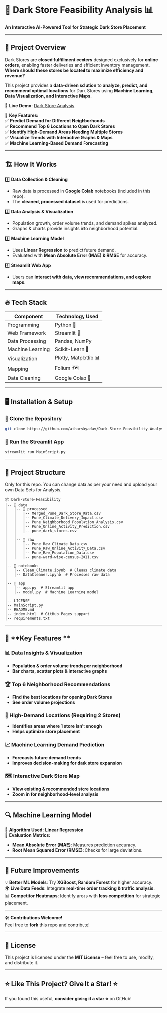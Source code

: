 # **🛒 Dark Store Feasibility Analysis 📊**  
**An Interactive AI-Powered Tool for Strategic Dark Store Placement**  

---

## 🚀 **Project Overview**  
Dark Stores are **closed fulfillment centers** designed exclusively for **online orders**, enabling faster deliveries and efficient inventory management. **Where should these stores be located to maximize efficiency and revenue?**  

This project provides a **data-driven solution** to **analyze, predict, and recommend optimal locations** for Dark Stores using **Machine Learning, Data Visualization, and Interactive Maps**.  

🚀 **Live Demo**: [Dark Store Analysis](https://dark-store.streamlit.app/)

🔹 **Key Features:**  
✅ **Predict Demand for Different Neighborhoods**  
✅ **Recommend Top 6 Locations to Open Dark Stores**  
✅ **Identify High-Demand Areas Needing Multiple Stores**  
✅ **Visualize Trends with Interactive Graphs & Maps**  
✅ **Machine Learning-Based Demand Forecasting**  

---

## 🏗️ **How It Works**  
1️⃣ **Data Collection & Cleaning**  
   - Raw data is processed in **Google Colab** notebooks (included in this repo).  
   - The **cleaned, processed dataset** is used for predictions.  

2️⃣ **Data Analysis & Visualization**  
   - Population growth, order volume trends, and demand spikes analyzed.  
   - Graphs & charts provide insights into neighborhood potential.  

3️⃣ **Machine Learning Model**  
   - Uses **Linear Regression** to predict future demand.  
   - Evaluated with **Mean Absolute Error (MAE) & RMSE** for accuracy.  

4️⃣ **Streamlit Web App**  
   - Users can **interact with data, view recommendations, and explore maps**.  

---

## 🔥 **Tech Stack**  
| **Component** | **Technology Used** |
|--------------|------------------|
| Programming | Python 🐍 |
| Web Framework | Streamlit 🎈 |
| Data Processing | Pandas, NumPy |
| Machine Learning | Scikit-Learn 🤖 |
| Visualization | Plotly, Matplotlib 📊 |
| Mapping | Folium 🗺️ |
| Data Cleaning | Google Colab 🚀 |

---

## 🖥️ **Installation & Setup**  

### **🔹 Clone the Repository**  
```bash
git clone https://github.com/atharvbyadav/Dark-Store-Feasibility-Analysis.git
```

### **🔹 Run the Streamlit App**  
```bash
streamlit run MainScript.py
```
---

## 📂 **Project Structure**  
Only for this repo. You can change data as per your need and upload your own Data Sets for Analysis.

```
📦 Dark-Store-Feasibility  
│-- 📂 data  
│   │-- 📂 processed
│   │   │-- Merged_Pune_Dark_Store_Data.csv
│   │   │-- Pune_Climate_Delivery_Impact.csv
│   │   │-- Pune_Neighborhood_Population_Analysis.csv
│   │   │-- Pune_Online_Activity_Prediction.csv
│   │   │-- pune_dark_stores.csv
│   │  
│   │-- 📂 raw
│   │   │-- Pune_Raw_Climate_Data.csv
│   │   │-- Pune_Raw_Online_Activity_Data.csv
│   │   │-- Pune_Raw_Population_Data.csv
│   │   │-- pune-ward-wise-census-2011.csv  
│  
│-- 📂 notebooks  
│   │-- Clean_Climate.ipynb  # Cleans climate data  
│   │-- DataCleaner.ipynb  # Processes raw data  
│  
│-- 📂 app  
│   │-- app.py  # Streamlit app  
│   │-- model.py  # Machine Learning model  
│  
│-- LICENSE
│-- MainScript.py
│-- README.md
│-- index.html  # GitHub Pages support  
│-- requirements.txt
```

---

## 🎯 **Key Features **  

### **📊 Data Insights & Visualization**  
- **Population & order volume trends per neighborhood**  
- **Bar charts, scatter plots & interactive graphs**  

### **🏆 Top 6 Neighborhood Recommendations**  
- **Find the best locations for opening Dark Stores**  
- **See order volume projections**  

### **🚦 High-Demand Locations (Requiring 2 Stores)**  
- **Identifies areas where 1 store isn't enough**  
- **Helps optimize store placement**  

### **📈 Machine Learning Demand Prediction**  
- **Forecasts future demand trends**  
- **Improves decision-making for dark store expansion**  

### **🗺️ Interactive Dark Store Map**  
- **View existing & recommended store locations**  
- **Zoom in for neighborhood-level analysis**  

---

## 🔍 **Machine Learning Model**  
📌 **Algorithm Used:** **Linear Regression**  
📌 **Evaluation Metrics:**  
   - **Mean Absolute Error (MAE)**: Measures prediction accuracy.  
   - **Root Mean Squared Error (RMSE)**: Checks for large deviations.  

---

## 🔮 **Future Improvements**  
💡 **Better ML Models**: Try **XGBoost, Random Forest** for higher accuracy.  
🌍 **Live Data Feeds**: Integrate **real-time order tracking & traffic analysis**.  
📊 **Competitor Heatmaps**: Identify areas with **less competition** for strategic placement.  

---

🛠 **Contributions Welcome!**  
Feel free to **fork** this repo and contribute!  

---

## 📜 **License**  
This project is licensed under the **MIT License** – feel free to use, modify, and distribute it.  

---

## ⭐ **Like This Project? Give It a Star!** ⭐  
If you found this useful, **consider giving it a star ⭐** on GitHub!  

---
